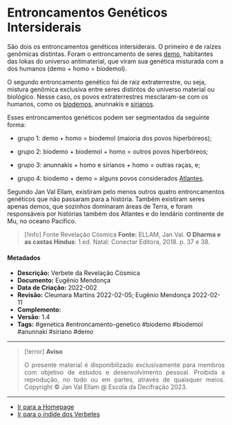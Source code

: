 # Entroncamentos Genéticos Intersiderais

São dois os entroncamentos genéticos intersiderais. O primeiro é de raízes genômicas distintas. Foram o entroncamento de seres [demo](Demos.md), habitantes das lokas do universo antimaterial, que viram sua genética misturada com a dos humanos (demo + homo = biodemol). 
 
O segundo entroncamento genético foi de raiz extraterrestre, ou seja, mistura genômica exclusiva entre seres distintos do universo material ou biológico. Nesse caso, os povos extraterrestres mesclaram-se com os humanos, como os [biodemos](Biodemo.md), anunnakis e [sirianos](Sirianos.md). 
 
Esses entroncamentos genéticos podem ser segmentados da seguinte forma: 
 
 - grupo 1: demo + homo = biodemol (maioria dos povos hiperbóreos);

- grupo 2: biodemo + biodemol + homo = outros povos hiperbóreos;

- grupo 3: anunnakis + homo e sirianos + homo = outras raças, e;

- grupo 4: biodemo + demo = alguns povos considerados [Atlantes](Atlantes.md). 
 
Segundo Jan Val Ellam, existiram pelo menos outros quatro entroncamentos genéticos que não passaram para a história. Também existiram seres apenas demos, que sozinhos dominaram áreas de Terra, e foram responsáveis por histórias também dos Atlantes e do lendário continente de Mu, no oceano Pacífico. 
  
> [!info] Fonte Revelação Cósmica
>**Fonte:** ELLAM, Jan Val. **O Dharma e as castas Hindus**: 1.ed. Natal: Conectar Editora, 2018. p. 37 e 38. 

#### Metadados

- **Descrição:** Verbete da Revelação Cósmica
- **Documento:**  Eugênio Mendonça
- **Data de Criação:** 2022-002
- **Revisão:** Cleumara Martins 2022-02-05; Eugênio Mendonça 2022-02-11
- **Complemento:** 
- **Versão**: 1.4
- **Tags:** #genetica #entroncamento-genetico #biodemo #biodemol #anunnaki #siriano #demo 

---
> [!error] **Aviso**
> <p align="justify">O presente material é disponibilizado exclusivamente para membros com objetivo de estudos e desenvolvimento pessoal. Proibida a reprodução, no todo ou em partes, através de quaisquer meios. Copyright © Jan Val Ellam @ Escola da Decifração 2023. </p>

---
- [Ir para a Homepage](Homepage.canvas)
- [Ir para o índide dos Verbetes](ÍNDIDE%20GERAL%20DOS%20VERBETES.canvas)
